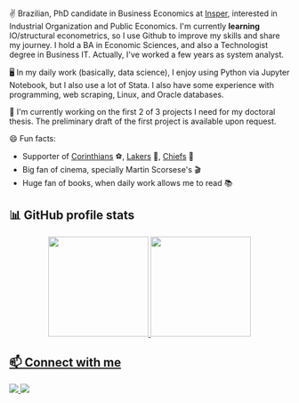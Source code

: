 ✌️ Brazilian, PhD candidate in Business Economics at <a href='https://www.insper.edu.br/en/graduate/doctoral-program/doctoral-in-business-economics-phd-in-business-economics/'>Insper</a>, interested in Industrial Organization and Public Economics. I'm currently **learning** IO/structural econometrics, so I use Github to improve my skills and share my journey. I hold a BA in Economic Sciences, and also a Technologist degree in Business IT. Actually, I've worked a few years as system analyst.

🖥️ In my daily work (basically, data science), I enjoy using Python via Jupyter Notebook, but I also use a lot of Stata. I also have some experience with programming, web scraping, Linux, and Oracle databases.

🔭 I'm currently working on the first 2 of 3 projects I need for my doctoral thesis. The preliminary draft of the first project is available upon request.

😄 Fun facts:
- Supporter of <a href='https://twitter.com/Corinthians'>Corinthians</a> ⚽, <a href='https://twitter.com/Lakers'>Lakers</a> 🏀, <a href='https://twitter.com/Chiefs'>Chiefs</a> 🏈
- Big fan of cinema, specially Martin Scorsese's 🎬
- Huge fan of books, when daily work allows me to read 📚

## 📊 GitHub profile stats
<div align="center">
  <a href="https://github.com/heitoraolima" />
  <img height="180em" src="https://github-readme-stats.vercel.app/api?username=heitoraolima&show_icons=true&include_all_commits=true&count_private=true" />
  <img height="180em" src="https://github-readme-stats.vercel.app/api/top-langs/?username=heitoraolima&layout=compact&langs_count=7" />
</div>

## 📫 Connect with me
<a href="mailto:heitoraol@al.insper.edu.br">
  <img src="https://img.shields.io/badge/heitoraol@al.insper.edu.br-0078D4?style=flat-square&amp;logo=microsoft-outlook&logoColor=white;">
</a>
<a href="https://www.linkedin.com/in/heitor-lima/" rel="nofollow">
  <img src="https://img.shields.io/badge/LinkedIn-0077B5?style=flat-square&amp;logo=linkedin&logoColor=white">
</a>

<!-- 
I'm currently working on the first project for my thesis, regarding a national drug access program in Brazil, the <a href='https://www.gov.br/saude/pt-br/composicao/sectics/daf/farmacia-popular'>_Farmácia Popular do Brasil_</a> program. Overall, the idea is to understand how subdisidies for certain medicines affects prices of rival drugs, and complementary products in the retail pharmacy industry. So, if you have any ideas or insights on this kind of subject, get in contact: <a href='mailto:heitoraol@al.insper.edu.br'>heitoraol@al.insper.edu.br</a>.

## Scholar Profile
As an active contributor to academic research, I have published a number of articles in various fields. You can find my research work on my Google Scholar profile:  

[![Google Scholar](https://img.shields.io/badge/Google-Scholar-333?style=for-the-badge&logo=google-scholar&logoColor=white)](https://scholar.google.com/citations?user=1KIfgagAAAAJ&hl=tr)

## ✍️ Latest Blog Posts


- [Federated Learning: A Simple Implementation of FedAvg (Federated Averaging) with PyTorch](https://towardsdatascience.com/federated-learning-a-simple-implementation-of-fedavg-federated-averaging-with-pytorch-90187c9c9577)
- [Hypothesis Testing with Python: Step by step hands-on tutorial with practical examples](https://towardsdatascience.com/hypothesis-testing-with-python-step-by-step-hands-on-tutorial-with-practical-examples-e805975ea96e)
- [Why Is It So Important to Understand the Missing Data Mechanisms](https://towardsdatascience.com/why-it-is-so-important-to-understand-the-missing-data-mechanisms-3d7d656ec7cc)
- [Plot and customize multiple confusion matrices with matplotlib](https://medium.com/@eceisikpolat/plot-and-customize-multiple-confusion-matrices-with-matplotlib-a19ed00ca16c)

-->

<!--
**heitor-lima/heitor-lima** is a ✨ _special_ ✨ repository because its `README.md` (this file) appears on your GitHub profile.

Here are some ideas to get you started:

- 🔭 I’m currently working on ...
- 🌱 I’m currently learning ...
- 👯 I’m looking to collaborate on ...
- 🤔 I’m looking for help with ...
- 💬 Ask me about ...
- 📫 How to reach me: ...
- 😄 Pronouns: ...
- ⚡ Fun fact: ...
-->
